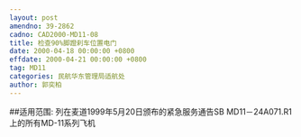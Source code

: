 ```yaml
---
layout: post
amendno: 39-2862
cadno: CAD2000-MD11-08
title: 检查90%脚蹬刹车位置电门
date: 2000-04-18 00:00:00 +0800
effdate: 2000-04-21 00:00:00 +0800
tag: MD11
categories: 民航华东管理局适航处
author: 郭奕柏
---
```


##适用范围:
列在麦道1999年5月20日颁布的紧急服务通告SB MD11－24A071.R1上的所有MD-11系列飞机


